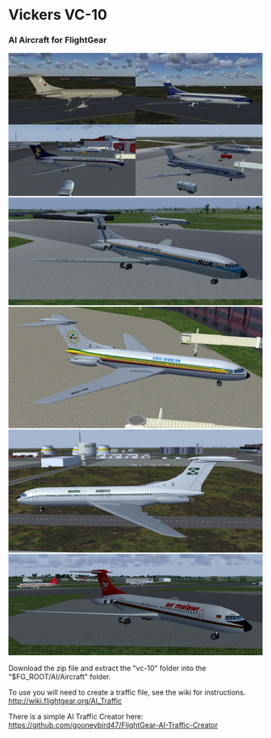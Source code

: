 # Vickers VC-10
### AI Aircraft for FlightGear



![VC-10-1](screenshots/VC-10-1.jpg)
![BUA](screenshots/BUA.jpg)
![eastafrican](screenshots/eastafrican.jpg)
![NGA](screenshots/NGA.jpg)
![malawi](screenshots/malawi.jpg)

Download the zip file and extract the "vc-10" folder into the "$FG_ROOT/AI/Aircraft" folder.

To use you will need to create a traffic file, see the wiki for instructions.
 http://wiki.flightgear.org/AI_Traffic

There is a simple AI Traffic Creator here: 
https://github.com/gooneybird47/FlightGear-AI-Traffic-Creator